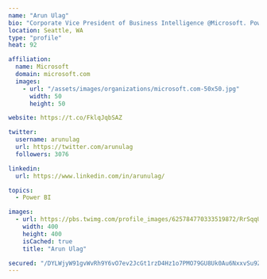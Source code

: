 ```yaml
---
name: "Arun Ulag"
bio: "Corporate Vice President of Business Intelligence @Microsoft. Power BI, Azure Analysis Services, SQL Server Analysis Services, SQL Server Reporting Services"
location: Seattle, WA
type: "profile"
heat: 92

affiliation:
  name: Microsoft
  domain: microsoft.com
  images:
    - url: "/assets/images/organizations/microsoft.com-50x50.jpg"
      width: 50
      height: 50

website: https://t.co/FklqJqbSAZ

twitter:
  username: arunulag
  url: https://twitter.com/arunulag
  followers: 3076

linkedin:
  url: https://www.linkedin.com/in/arunulag/

topics:
  - Power BI

images:
  - url: https://pbs.twimg.com/profile_images/625784770333519872/RrSqqUEZ_400x400.jpg
    width: 400
    height: 400
    isCached: true
    title: "Arun Ulag"

secured: "/DYLWjyW91gvWvRh9Y6vO7ev2JcGt1rzD4Hz1o7PMO79GU8Uk0Au6NxxvSu9ZQ9DY3I7voZgCj3899QYg7ZzUXLltXBURVKsJ/N2GzOaVAnBTy5R+3JAp5MuIlcE6VCnKxkQMRuejw9cfit8OS8ry/N8/3m2DWNBxneD0GsRs8/VRdiEOoWLir4vnMsUqZsJzUlfGjL8NGNi99vhUZmetVMfYd05mFjStFAGkBmRXU922LkkoNCpIuiwUknc6HzYa4vAA/WvuIz3OeJUlDiXnsnb3qg40uW5uQyaq6SzD6bDAAhOwTfh6vJfsDeFR22PxV2yllQLi5PyzQBtkplpL8qaHKETbYi0Qj7yEE8Vca8WvZ1Zy1O3FLD/W7WtZSw0o5d0ysPPfPv6J7vvv7CmxFD/QsgeyaQqGn3bJU/hv9o=;OaVCGRYVv/RYZHymFyXJCQ=="
---
```


